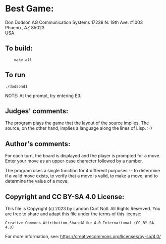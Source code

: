 # Best Game:

Don Dodson
AG Communication Systems
17239 N. 19th Ave. #1003
Phoenix, AZ 85023  
USA

## To build:

        make all

## To run

	./dodsond1
    
NOTE: At the prompt, try entering E3.

## Judges' comments:

The program plays the game that the layout of the source implies.
The source, on the other hand, implies a language along the
lines of Lisp.  :-)

## Author's comments:

For each turn, the board is displayed and the player is prompted for
a move.  Enter your move as an upper-case  character followed by a number.

The program uses a single function for 4 different purposes -- to
determine if a valid move exists, to verify that a move is valid, to
make a move, and to determine the value of a move.

## Copyright and CC BY-SA 4.0 License:

This file is Copyright (c) 2023 by Landon Curt Noll.  All Rights Reserved.
You are free to share and adapt this file under the terms of this license:

    Creative Commons Attribution-ShareAlike 4.0 International (CC BY-SA 4.0)

For more information, see: https://creativecommons.org/licenses/by-sa/4.0/
